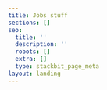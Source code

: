 ```yaml
---
title: Jobs stuff
sections: []
seo:
  title: ''
  description: ''
  robots: []
  extra: []
  type: stackbit_page_meta
layout: landing
---
```

